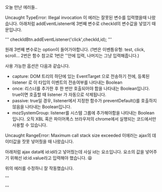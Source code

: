 오늘 만난 에러들.. 

Uncaught TypeError: Illegal invocation
이 에러는 잘못된 변수를 입력했을때 나왔습니다. 아래처럼 addEventListener에 3번째 변수로 checkId의 변수값을 넣었기 때문입니다.

'''
checkIdBtn.addEventListener('click',checkId,id);
'''

원래 3번째 변수로는 option이 들어가야합니다. 
(1번은 이벤틍유형: test, click, scroll... 2번은 함수 참고로 1번은 ''안에 입력, 나머지는 그냥 입력해줍니다.)


사용 가능한 옵션은 다음과 같습니다.

* capture: DOM 트리의 하단에 있는 EventTarget 으로 전송하기 전에, 등록된 listener 로 이 타입의 이벤트의 전송여부를 나타내는 Boolean
* once: 리스너를 추가한 후 한 번만 호출되어야 함을 나타내는 Boolean입니다. true이면 호출할 때 listener 가 자동으로 삭제됩니다.
* passive: true일 경우, listener에서 지정한 함수가 preventDefault()를 호출하지 않음을 나타내는 Boolean입니다.
* mozSystemGroup: listener를 시스템 그룹에 추가해야함을 나타내는 Boolean 입니다. 오직 XBL 혹은 파이어폭스 브라우저의 chrome에서 실행되는 코드에서만 사용할 수 있습니다.


Uncaught RangeError: Maximum call stack size exceeded
이에러는 ajax의 데이터값을 잣못 넣어줬을 때 나왔습니다. 

아래처럼 ajax data에 id:id라고 넣어줬는데 사실 id는 요소입니다. 요소의 값을 넣어주기 위해선 id:id.value라고 입력해야 했습니다. 😫


위의 에러를 수정하니 잘 작동했습니다. 

'''

<script  src="https://code.jquery.com/jquery-latest.min.js"></script>
<script>
    $(document).ready(function(){
        const form = document.getElementById('memberForm');

        const id = document.getElementById('id');
        const pw = document.getElementById('pw');
        const name = document.getElementById('name');
        const yourEmail = document.getElementById('email');
        const tel = document.getElementById('tel');

        checkIdBtn.addEventListener('click',checkId);//클릭이벤트

    });//ready

    function checkId(){
        if(id.value==""){
                alert("id는 영문숫자혼합 4-12자로 입력해주세요!");
            }
            else{
                $.ajax({
                    type : "post",
                    async : "false",
                    url: "/checkId",
                    data: {
                        id: id.value

                    },
                    success : function(data, textStatus) {
                        console.log("ajax성공시: "+data.trim());
                        alert(data.trim());
                    },
                    error : function(data, textStatus) {
                        alert("에러가 발생했습니다!"+data);
                    }

                });//ajax*/

            }//조건문 끝
    }
</script>

'''
